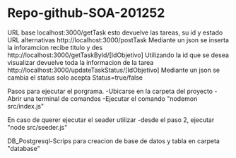 # Repo-github-SOA-201252

URL base localhost:3000/getTask esto devuelve las tareas, su id y estado
URL alternativas
http://localhost:3000/postTask Mediante un json se inserta la inforamcion recibe titulo y des
http://localhost:3000/getTaskById/[IdObjetivo] Utilizando la id que se desea visualizar devuelve toda la informacion de la tarea
http://localhost:3000/updateTaskStatus/[IdObjetivo] Mediante un json se cambia el status solo acepta Status=true/false

Pasos para ejecutar el porgrama.
-Ubicarse en la carpeta del proyecto
-Abrir una terminal de comandos
-Ejecutar el comando "nodemon src/index.js"

En caso de querer ejecutar el seader utilizar 
-desde el paso 2, ejecutar "node src/seeder.js"

DB_Postgresql-Scrips para creacion de base de datos y tabla en carpeta "database"

